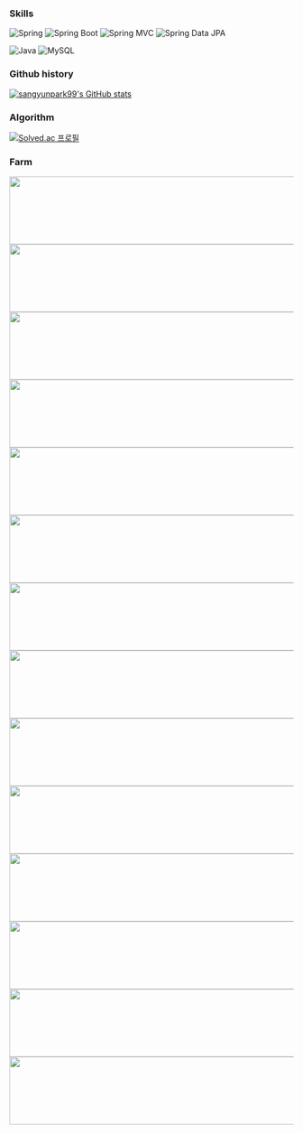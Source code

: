 ### Skills
![Spring](https://img.shields.io/badge/Spring-6DB33F.svg?&flat&logo=Spring&logoColor=white)
![Spring Boot](https://img.shields.io/badge/-Spring%20Boot-6DB33F?logo=spring%20boot&logoColor=white)
![Spring MVC](https://img.shields.io/badge/-Spring%20MVC-6DB33F)
![Spring Data JPA](https://img.shields.io/badge/-Spring%20Data%20JPA-6DB33F?)

![Java](https://img.shields.io/badge/-Java-007396?logo=java&logoColor=white)
![MySQL](https://img.shields.io/badge/-MySQL-4479A1?logo=mysql&logoColor=white)

### Github history
[![sangyunpark99's GitHub stats](https://github-readme-stats.vercel.app/api?username=sangyunpark99)](https://github.com/anuraghazra/github-readme-stats)

### Algorithm
[![Solved.ac
프로필](http://mazassumnida.wtf/api/generate_badge?boj=pythonalgorithm)](https://solved.ac/pythonalgorithm)

### Farm
<a href="https://github.com/devxb/gitanimals">
  <img src="https://render.gitanimals.org/lines/sangyunpark99?pet-id=1" width="1000" height="120"/>
  <img src="https://render.gitanimals.org/lines/sangyunpark99?pet-id=2" width="1000" height="120"/>
  <img src="https://render.gitanimals.org/lines/sangyunpark99?pet-id=3" width="1000" height="120"/>
  <img src="https://render.gitanimals.org/lines/sangyunpark99?pet-id=4" width="1000" height="120"/>
  <img src="https://render.gitanimals.org/lines/sangyunpark99?pet-id=5" width="1000" height="120"/>
  <img src="https://render.gitanimals.org/lines/sangyunpark99?pet-id=6" width="1000" height="120"/>
  <img src="https://render.gitanimals.org/lines/sangyunpark99?pet-id=7" width="1000" height="120"/>
  <img src="https://render.gitanimals.org/lines/sangyunpark99?pet-id=8" width="1000" height="120"/>
  <img src="https://render.gitanimals.org/lines/sangyunpark99?pet-id=9" width="1000" height="120"/>
  <img src="https://render.gitanimals.org/lines/sangyunpark99?pet-id=10" width="1000" height="120"/>
  <img src="https://render.gitanimals.org/lines/sangyunpark99?pet-id=11" width="1000" height="120"/>
  <img src="https://render.gitanimals.org/lines/sangyunpark99?pet-id=12" width="1000" height="120"/>
  <img src="https://render.gitanimals.org/lines/sangyunpark99?pet-id=13" width="1000" height="120"/>
  <img src="https://render.gitanimals.org/lines/sangyunpark99?pet-id=14" width="1000" height="120"/>
</a>
